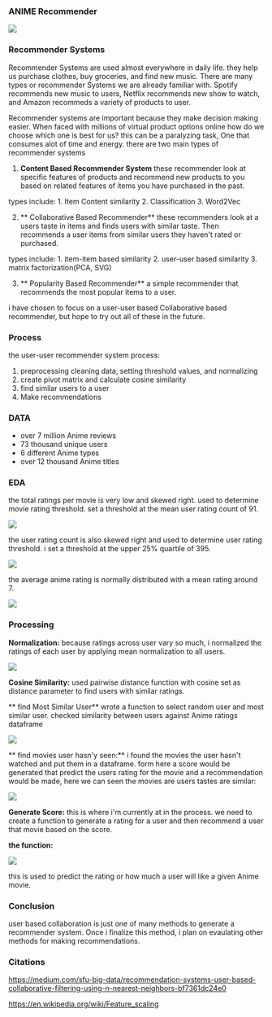 ### ANIME Recommender
![](images/anime_collage.jpeg)


### Recommender Systems
Recommender Systems are used almost everywhere in daily life. they help us purchase clothes, buy groceries, and find new music. There are many types or recommender Systems we are already familiar with. Spotify recommends new music to users, Netflix recommends new show to watch, and Amazon recommeds a variety of products to user.

 Recommender systems are important because they make decision making easier. When faced with millions of virtual product options online how do we choose which one is best for us? this can be a paralyzing task, One that consumes alot of time and energy. there are two main types of recommender systems

  1. **Content Based Recommender System**
    these recommender look at specific features of products and recommend new products to you based on related features of items you have purchased in the past.

  types include:
    1. Item Content similarity
    2. Classification
    3. Word2Vec


  2. ** Collaborative Based Recommender**
    these recommenders look at a users taste in items and finds users with similar taste. Then recommends a user  items from similar users they haven't rated or purchased.

  types include:
    1. item-item based similarity
    2. user-user based similarity
    3. matrix factorization(PCA, SVG)

  3. ** Popularity Based Recommender**
    a simple recommender that recommends the most popular items to a user.

  i have chosen to focus on a user-user based Collaborative based recommender, but hope to try out all of these in the future.



### Process
the user-user recommender system process:

  1. preprocessing cleaning data, setting threshold values, and normalizing
  2. create pivot matrix and calculate cosine similarity
  3. find similar users to a user
  4. Make recommendations


### DATA
- over 7 million Anime reviews
- 73 thousand unique users
- 6 different Anime types
- over 12 thousand Anime titles


### EDA
the total ratings per movie is very low and skewed right. used to determine movie rating threshold. set a threshold at the mean user rating count of 91.

![](images/total_ratings.png)



the user rating count is also skewed right and used to determine user rating threshold. i set a threshold at the upper 25% quartile of 395.

![](images/user_rating_count.png)


the average anime rating is normally distributed with a mean rating around 7.

![](images/average_rating.png)



### Processing

**Normalization:**
because ratings across user vary so much, i normalized the ratings of each user by applying mean normalization to all users.

![](images/normalization.png)


**Cosine Similarity:**
used pairwise distance function with cosine set as distance parameter to find users with similar ratings.

** find Most Similar User**
wrote a function to select random user and most similar user. checked similarity between users against Anime ratings dataframe

![](images/function.png)


** find movies user hasn'y seen:**
 i found the movies the user hasn't watched and put them in a dataframe. form here a score would be generated that predict the users rating for the movie and a recommendation would be made, here we can seen the movies are users tastes are similar:

 ![](images/similarity.png)



**Generate Score:**
this is where i'm currently at in the process. we need to create a function to generate a rating for a user and then recommend a user that movie based on the score.

**the function:**

![](images/score_function.png)

this is used to predict the rating or how much a user will like a given Anime movie.

### Conclusion

user based collaboration is just one of many methods to generate a recommender system. Once i finalize this method, i plan on evaulating other methods for making recommendations.


### Citations
https://medium.com/sfu-big-data/recommendation-systems-user-based-collaborative-filtering-using-n-nearest-neighbors-bf7361dc24e0

https://en.wikipedia.org/wiki/Feature_scaling
